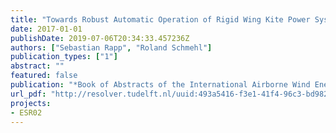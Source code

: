 ```yaml
---
title: "Towards Robust Automatic Operation of Rigid Wing Kite Power Systems"
date: 2017-01-01
publishDate: 2019-07-06T20:34:33.457236Z
authors: ["Sebastian Rapp", "Roland Schmehl"]
publication_types: ["1"]
abstract: ""
featured: false
publication: "*Book of Abstracts of the International Airborne Wind Energy Conference (AWEC 2017)*"
url_pdf: "http://resolver.tudelft.nl/uuid:493a5416-f3e1-41f4-96c3-bd98283851a5"
projects:
- ESR02
---
```

